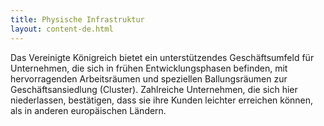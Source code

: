 ```yaml
---
title: Physische Infrastruktur
layout: content-de.html
---
```


Das Vereinigte Königreich bietet ein unterstützendes Geschäftsumfeld für Unternehmen, die sich in frühen Entwicklungsphasen befinden, mit hervorragenden Arbeitsräumen und speziellen Ballungsräumen zur Geschäftsansiedlung (Cluster). Zahlreiche Unternehmen, die sich hier niederlassen, bestätigen, dass sie ihre Kunden leichter erreichen können, als in anderen europäischen Ländern.